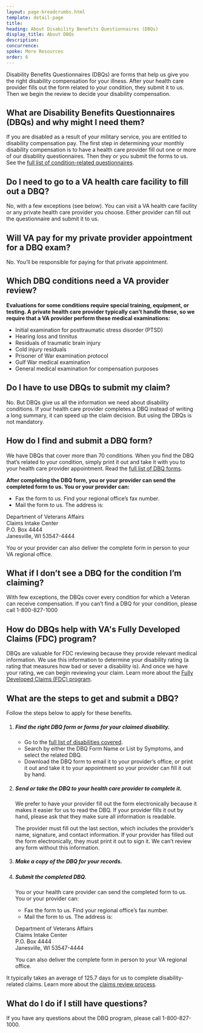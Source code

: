 ```yaml
---
layout: page-breadcrumbs.html
template: detail-page
title: 
heading: About Disability Benefits Questionnaires (DBQs) 
display_title: About DBQs
description: 
concurrence: 
spoke: More Resources
order: 6
---
```


<div class="va-introtext">

Disability Benefits Questionnaires (DBQs) are forms that help us give you the right disability compensation for your illness. 
After your health care provider fills out the form related to your condition, they submit it to us. Then we begin the review 
to decide your disability compensation. 

</div>

## What are Disability Benefits Questionnaires (DBQs) and why might I need them?

If you are disabled as a result of your military service, you are entitled to disability compensation pay. 
The first step in determining your monthly disability compensation is to have a health care provider fill out 
one or more of our disability questionnaires. Then they or you submit the forms to us. See the [full list of condition-related questionnaires](https://www.benefits.va.gov/COMPENSATION/dbq_ListByDBQFormName.asp).

## Do I need to go to a VA health care facility to fill out a DBQ?

No, with a few exceptions (see below). You can visit a VA health care facility or any private health care provider 
you choose. Either provider can fill out the questionnaire and submit it to us. 

## Will VA pay for my private provider appointment for a DBQ exam?

No. You’ll be responsible for paying for that private appointment.

## Which DBQ conditions need a VA provider review?

**Evaluations for some conditions require special training, equipment, or testing. A private health care provider 
typically can’t handle these, so we require that a VA provider perform these medical examinations:**

-	Initial examination for posttraumatic stress disorder (PTSD)
-	Hearing loss and tinnitus
-	Residuals of traumatic brain injury
-	Cold injury residuals
-	Prisoner of War examination protocol
-	Gulf War medical examination
-	General medical examination for compensation purposes

## Do I have to use DBQs to submit my claim?

No. But DBQs give us all the information we need about disability conditions. If your health
care provider completes a DBQ instead of writing a long summary, it can speed up the claim decision. 
But using the DBQs is not mandatory.

## How do I find and submit a DBQ form?

We have DBQs that cover more than 70 conditions. When you find the DBQ that’s related to your condition, simply print it out and take it with you to your health care provider appointment. Read the [full list of DBQ forms](https://www.benefits.va.gov/COMPENSATION/dbq_listbysymptom.asp).

**After completing the DBQ form, you or your provider can send the completed form to us. You or your provider can:**

- Fax the form to us. Find your regional office’s fax number.
-	Mail the form to us. The address is:

<p class="va-address-block">
  Department of Veterans Affairs<br>
  Claims Intake Center<br>
  P.O. Box 4444<br>
  Janesville, WI 53547-4444<br>
  </p>

You or your provider can also deliver the complete form in person to your VA regional office.

## What if I don’t see a DBQ for the condition I’m claiming?

With few exceptions, the DBQs cover every condition for which a Veteran can receive compensation. 
If you can’t find a DBQ for your condition, please call 1-800-827-1000

## How do DBQs help with VA's Fully Developed Claims (FDC) program?

DBQs are valuable for FDC reviewing because they provide relevant medical information. We use this information 
to determine your disability rating (a rating that measures how bad or sever a disability is). And once we 
have your rating, we can begin reviewing your claim. Learn more about the [Fully Developed Claims (FDC) program](https://www.va.gov/disability/how-to-file-claim/evidence-needed/fully-developed-claims/).

## What are the steps to get and submit a DBQ?

Follow the steps below to apply for these benefits.

<ol class="process">
<li class="process-step list-one">

##### Find the right DBQ form or forms for your claimed disability.

-	Go to the [full list of disabilities covered](https://www.benefits.va.gov/COMPENSATION/dbq_disabilityexams.asp).
-	Search by either the DBQ Form Name or List by Symptoms, and select the related DBQ.
-	Download the DBQ form to email it to your provider’s office, or print it out and take it to
your appointment so your provider can fill it out by hand.

</li>

<li class="process-step list-two">
  
##### Send or take the DBQ to your health care provider to complete it.

We prefer to have your provider fill out the form electronically because it makes it 
easier for us to read the DBQ. If your provider fills it out by hand, please ask that they 
make sure all information is readable.

The provider must fill out the last section, which includes the provider’s name, signature, 
and contact information. If your provider has filled out the form electronically, they must 
print it out to sign it. We can’t review any form without this information.

</li>

<li class="process-step list-three">
  
##### Make a copy of the DBQ for your records.

</li>

<li class="process-step list-four">
  
##### Submit the completed DBQ.

You or your health care provider can send the completed form to us. You or your provider can:

- Fax the form to us. Find your regional office’s fax number.
-	Mail the form to us. The address is:

<p class="va-address-block">
Department of Veterans Affairs<br>
Claims Intake Center<br>
P.O. Box 4444<br>
Janesville, WI 53547-4444<br>
</p>  
  
You can also deliver the complete form in person to your VA regional office.

</li>
</ol>

It typically takes an average of 125.7 days for us to complete disability-related claims. Learn more about the [claims review process](https://www.va.gov/disability/after-you-file-claim/).

## What do I do if I still have questions?

If you have any questions about the DBQ program, please call 1-800-827-1000.
  
